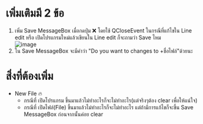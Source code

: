 # เพิ่มเติมมี 2 ข้อ
1. เพิ่ม Save MessageBox เมื่อกดปุ่ม ❌ โดยใช้ QCloseEvent ในกรณีที่แก้ไขใน Line edit หรือ เปิดโปรแกรมใหม่แล้วเขียนใน Line edit ก็จะถามว่า Save ไหม</br>
    ![image](https://user-images.githubusercontent.com/81642936/155089405-6468dc67-c833-42d5-9b3b-297361fc1421.png)
2. ใน Save MessageBox จะมีคำว่า "Do you want to changes to +ชื่อไฟล์"ด้วยนะ
# สิ่งที่ต้องเพิ่ม
* New File 🔥
  * กรณีที่ เปิดโปรแกรม ขึ้นมาแล้วไม่ทำอะไรก็จะไม่ทำอะไร(แต่จริงๆต้อง clear เพื่อให้แน่ใจ)
  * กรณีที่ เปิดไฟล์(File) ขึ้นมาแล้วไม่ทำอะไรก็จะไม่ทำอะไร แต่ถ้ามีการแก้ไขก็จะขึ้น Save MessageBox ก่อนจากนั้นค่อย clear
